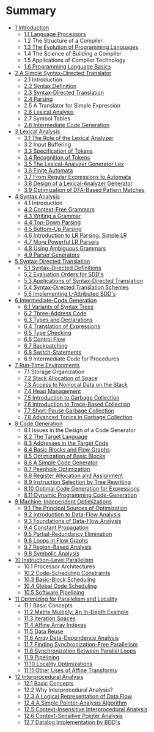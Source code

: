 # Summary

* [1 Introduction](01/README.md)
  * [1.1 Language Processors](01/1.1.md)
  * 1.2 The Structure of a Compiler
  * [1.3 The Evolution of Programming Languages](01/1.3.md)
  * 1.4 The Science of Building a Compiler
  * 1.5 Applications of Compiler Technology
  * [1.6 Programming Language Basics](01/1.6.md)
* [2 A Simple Syntax-Directed Translator](02/README.md)
  * 2.1 Introduction
  * [2.2 Syntax Definition](02/2.2.md)
  * [2.3 Syntax-Directed Translation](02/2.3.md)
  * [2.4 Parsing](02/2.4.md)
  * 2.5 A Translator for Simple Expression
  * [2.6 Lexical Analysis](02/2.6.md)
  * 2.7 Symbol Tables
  * [2.8 Intermediate Code Generation](02/2.8.md)
* [3 Lexical Analysis](03/README.md)
  * [3.1 The Role of the Lexical Analyzer](03/3.1.md)
  * 3.2 Input Buffering
  * [3.3 Specification of Tokens](03/3.3.md)
  * [3.4 Recognition of Tokens](03/3.4.md)
  * [3.5 The Lexical-Analyzer Generator Lex](03/3.5.md)
  * [3.6 Finite Automata](03/3.6.md)
  * [3.7 From Regular Expressions to Automata](03/3.7.md)
  * [3.8 Design of a Lexical-Analyzer Generator](03/3.8.md)
  * [3.9 Optimization of DFA-Based Pattern Matches](03/3.9.md)
* [4 Syntax Analysis](04/README.md)
  * 4.1 Introduction
  * [4.2 Context-Free Grammars](04/4.2.md)
  * [4.3 Writing a Grammar](04/4.3.md)
  * [4.4 Top-Down Parsing](04/4.4.md)
  * [4.5 Bottom-Up Parsing](04/4.5.md)
  * [4.6 Introduction to LR Parsing: Simple LR](04/4.6.md)
  * [4.7 More Powerful LR Parsers](04/4.7.md)
  * [4.8 Using Ambiguous Grammars](04/4.8.md)
  * [4.9 Parser Generators](04/4.9.md)
* [5 Syntax-Directed Translation](05/README.md)
  * [5.1 Syntax-Directed Definitions](05/5.1.md)
  * [5.2 Evaluation Orders for SDD's](05/5.2.md)
  * [5.3 Applications of Syntax-Directed Translation](05/5.3.md)
  * [5.4 Syntax-Directed Translation Schemes](05/5.4.md)
  * [5.5 Implementing L-Attributed SDD's](05/5.5.md)
* [6 Intermediate-Code Generation](06/README.md)
  * [6.1 Variants of Syntax Trees](06/6.1.md)
  * [6.2 Three-Address Code](06/6.2.md)
  * [6.3 Types and Declarations](06/6.3.md)
  * [6.4 Translation of Expressions](06/6.4.md)
  * [6.5 Type Checking](06/6.5.md)
  * [6.6 Control Flow](06/6.6.md)
  * [6.7 Backpatching](06/6.7.md)
  * [6.8 Switch-Statements](06/6.8.md)
  * 6.9 Intermediate Code for Procedures
* [7 Run-Time Environments](07/README.md)
  * 7.1 Storage Organization
  * [7.2 Stack Allocation of Space](07/7.2.md)
  * [7.3 Access to Nonlocal Data on the Stack](07/7.3.md)
  * [7.4 Heap Management](07/7.4.md)
  * [7.5 Introduction to Garbage Collection](07/7.5.md)
  * [7.6 Introduction to Trace-Based Collection](07/7.6.md)
  * [7.7 Short-Pause Garbage Collection](07/7.7.md)
  * [7.8 Advanced Topics in Garbage Collection](07/7.8.md)
* [8 Code Generation](08/README.md)
  * 8.1 Issues in the Design of a Code Generator
  * [8.2 The Target Language](08/8.2.md)
  * [8.3 Addresses in the Target Code](08/8.3.md)
  * [8.4 Basic Blocks and Flow Graphs](08/8.4.md)
  * [8.5 Optimization of Basic Blocks](08/8.5.md)
  * [8.6 A Simple Code Generator](08/8.6.md)
  * [8.7 Peephole Optimization](08/8.7.md)
  * [8.8 Register Allocation and Assignment](08/8.8.md)
  * [8.9 Instruction Selection by Tree Rewriting](08/8.9.md)
  * [8.10 Optimal Code Generation for Expressions](08/8.10.md)
  * [8.11 Dynamic Programming Code-Generation](08/8.11.md)
* [9 Machine-Independent Optimizations](09/README.md)
  * [9.1 The Principal Sources of Optimization](09/9.1.md)
  * [9.2 Introduction to Data-Flow Analysis](09/9.2.md)
  * [9.3 Foundations of Data-Flow Analysis](09/9.3.md)
  * [9.4 Constant Propagation](09/9.4.md)
  * [9.5 Partial-Redundancy Elimination](09/9.5.md)
  * [9.6 Loops in Flow Graphs](09/9.6.md)
  * [9.7 Region-Based Analysis](09/9.7.md)
  * [9.8 Symbolic Analysis](09/9.8.md)
* [10 Instruction-Level Parallelism](10/README.md)
  * 10.1 Processor Architectures
  * [10.2 Code-Scheduling Constraints](10/10.2.md)
  * [10.3 Basic-Block Scheduling](10/10.3.md)
  * [10.4 Global Code Scheduling](10/10.4.md)
  * [10.5 Software Pipelining](10/10.5.md)
* [11 Optimizing for Parallelism and Locality](11/README.md)
  * 11.1 Basic Concepts
  * [11.2 Matrix Multiply: An In-Depth Example](11/11.2.md)
  * [11.3 Iteration Spaces](11/11.3.md)
  * [11.4 Affine Array Indexes](11/11.4.md)
  * [11.5 Data Reuse](11/11.5.md)
  * [11.6 Array Data-Dependence Analysis](11/11.6.md)
  * [11.7 Finding Synchronization-Free Parallelism](11/11.7.md)
  * [11.8 Synchronization Between Parallel Loops](11/11.8.md)
  * [11.9 Pipelining](11/11.9.md)
  * [11.10 Locality Optimizations](11/11.10.md)
  * [11.11 Other Uses of Affine Transforms](11/11.11.md)
* [12 Interprocedural Analysis](12/README.md)
  * [12.1 Basic Concepts](12/12.1.md)
  * 12.2 Why Interprocedural Analysis?
  * [12.3 A Logical Representation of Data Flow](12/12.3.md)
  * [12.4 A Simple Pointer-Analysis Algorithm](12/12.4.md)
  * [12.5 Context-Insensitive Interprocedural Analysis](12/12.5.md)
  * [12.6 Context-Sensitive Pointer Analysis](12/12.6.md)
  * [12.7 Datalog Implementation by BDD's](12/12.7.md)
